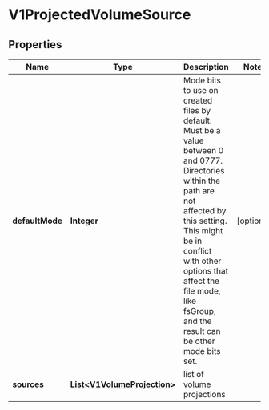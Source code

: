 

# V1ProjectedVolumeSource

## Properties

Name | Type | Description | Notes
------------ | ------------- | ------------- | -------------
**defaultMode** | **Integer** | Mode bits to use on created files by default. Must be a value between 0 and 0777. Directories within the path are not affected by this setting. This might be in conflict with other options that affect the file mode, like fsGroup, and the result can be other mode bits set. |  [optional]
**sources** | [**List&lt;V1VolumeProjection&gt;**](V1VolumeProjection.md) | list of volume projections | 



